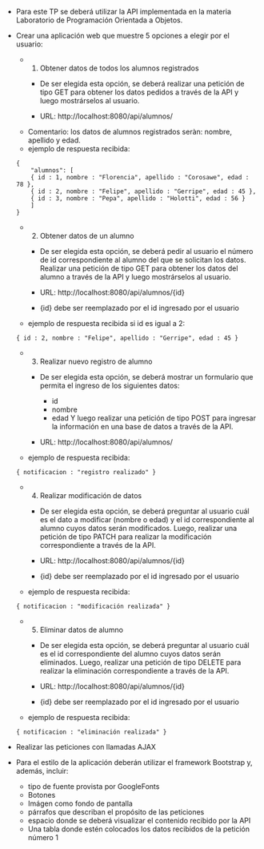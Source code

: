 - Para este TP se deberá utilizar la API implementada en la materia
  Laboratorio de Programación Orientada a Objetos.

- Crear una aplicación web que muestre 5 opciones a elegir por el usuario:
	- 1. Obtener datos de todos los alumnos registrados
		- De ser elegida esta opción, se deberá realizar una petición de tipo GET
		  para obtener los datos pedidos a través de la API y luego mostrárselos 
		  al usuario. 	

		- URL: http://localhost:8080/api/alumnos/
	- Comentario: los datos de alumnos registrados seràn: nombre, apellido y edad.
	- ejemplo de respuesta recibida:
	```
	{
	    "alumnos": [
		{ id : 1, nombre : "Florencia", apellido : "Corosawe", edad : 78 },
		{ id : 2, nombre : "Felipe", apellido : "Gerripe", edad : 45 },
		{ id : 3, nombre : "Pepa", apellido : "Holotti", edad : 56 }
	    ]
	}
	```
	
	- 2. Obtener datos de un alumno 
		- De ser elegida esta opción, se deberá pedir al usuario el número de id 
		  correspondiente al alumno del que se solicitan los datos. Realizar una petición 
		  de tipo GET para obtener los datos del alumno a través de la API y luego mostrárselos 
		  al usuario. 

		- URL: http://localhost:8080/api/alumnos/{id}
		- {id} debe ser reemplazado por el id ingresado por el usuario
		
	- ejemplo de respuesta recibida si id es igual a 2:
	```
	{ id : 2, nombre : "Felipe", apellido : "Gerripe", edad : 45 }
	```
	
	- 3. Realizar nuevo registro de alumno
		- De ser elegida esta opción, se deberá mostrar un formulario
		  que permita el ingreso de los siguientes datos:
			- id
			- nombre
			- edad
		Y luego realizar una petición de tipo POST para ingresar la información
		en una base de datos a través de la API.

		- URL: http://localhost:8080/api/alumnos/
	- ejemplo de respuesta recibida:
	```
	{ notificacion : "registro realizado" }
	```
	
	- 4. Realizar modificación de datos
		- De ser elegida esta opción, se deberá preguntar al usuario cuál es el dato
		  a modificar (nombre o edad) y el id correspondiente al alumno cuyos datos serán
		  modificados. Luego, realizar una petición de tipo PATCH para realizar la 
		  modificación correspondiente a través de la API.

		- URL: http://localhost:8080/api/alumnos/{id}
		- {id} debe ser reemplazado por el id ingresado por el usuario
	- ejemplo de respuesta recibida:
	```
	{ notificacion : "modificación realizada" }
	```
	
	- 5. Eliminar datos de alumno
		- De ser elegida esta opción, se deberá preguntar al usuario cuál es el
		  id correspondiente del alumno cuyos datos serán eliminados.
		  Luego, realizar una petición de tipo DELETE para realizar la 
		  eliminación correspondiente a través de la API.

		- URL: http://localhost:8080/api/alumnos/{id}
		- {id} debe ser reemplazado por el id ingresado por el usuario
	- ejemplo de respuesta recibida:
	```
	{ notificacion : "eliminación realizada" }
	```


- Realizar las peticiones con llamadas AJAX 
- Para el estilo de la aplicación deberán utilizar el framework Bootstrap y, además, incluir:
	- tipo de fuente provista por GoogleFonts
	- Botones
	- Imágen como fondo de pantalla 
	- párrafos que describan el propósito de las peticiones
	- espacio donde se deberá visualizar el contenido recibido por la API
	- Una tabla donde estén colocados los datos recibidos de la petición número 1
	
